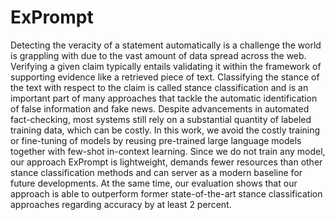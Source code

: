 # ExPrompt
Detecting the veracity of a statement automatically is a challenge the world is grappling with due to the vast amount of data spread across the web. Verifying a given claim typically entails validating it within the framework of supporting evidence like a retrieved piece of text. Classifying the stance of the text with respect to the claim is called stance classification and is an important part of many approaches that tackle the automatic identification of false information and fake news. Despite advancements in automated fact-checking, most systems still rely on a substantial quantity of labeled training data, which can be costly. In this work, we avoid the costly training or fine-tuning of models by reusing pre-trained large language models together with few-shot in-context learning. Since we do not train any model, our approach ExPrompt is lightweight,
demands fewer resources than other stance classification methods and can server as a modern baseline for future developments. At the same time, our evaluation shows that our approach is able to outperform former state-of-the-art stance classification approaches regarding accuracy by at least 2 percent.
